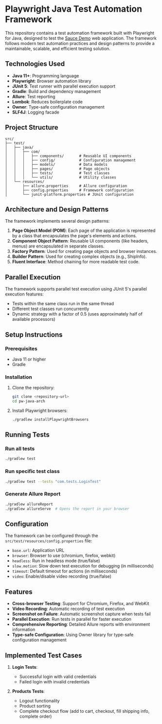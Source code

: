 # Playwright Java Test Automation Framework

This repository contains a test automation framework built with Playwright for Java, designed to test the [Sauce Demo](https://www.saucedemo.com/) web application. The framework follows modern test automation practices and design patterns to provide a maintainable, scalable, and efficient testing solution.

## Technologies Used

- **Java 11+**: Programming language
- **Playwright**: Browser automation library
- **JUnit 5**: Test runner with parallel execution support
- **Gradle**: Build and dependency management
- **Allure**: Test reporting
- **Lombok**: Reduces boilerplate code
- **Owner**: Type-safe configuration management
- **SLF4J**: Logging facade

## Project Structure

```
src/
├── test/
│   ├── java/
│   │   ├── com/
│   │   │   ├── components/       # Reusable UI components
│   │   │   ├── config/           # Configuration management
│   │   │   ├── models/           # Data models
│   │   │   ├── pages/            # Page objects
│   │   │   ├── tests/            # Test classes
│   │   │   └── utils/            # Utility classes
│   └── resources/
│       ├── allure.properties     # Allure configuration
│       ├── config.properties     # Framework configuration
│       └── junit-platform.properties # JUnit configuration
```

## Architecture and Design Patterns

The framework implements several design patterns:

1. **Page Object Model (POM)**: Each page of the application is represented by a class that encapsulates the page's elements and actions.
2. **Component Object Pattern**: Reusable UI components (like headers, menus) are encapsulated in separate classes.
3. **Factory Pattern**: Used for creating page objects and browser instances.
4. **Builder Pattern**: Used for creating complex objects (e.g., ShipInfo).
5. **Fluent Interface**: Method chaining for more readable test code.

## Parallel Execution

The framework supports parallel test execution using JUnit 5's parallel execution features:
- Tests within the same class run in the same thread
- Different test classes run concurrently
- Dynamic strategy with a factor of 0.5 (uses approximately half of available processors)

## Setup Instructions

### Prerequisites

- Java 11 or higher
- Gradle

### Installation

1. Clone the repository:
   ```bash
   git clone <repository-url>
   cd pw-java-arch
   ```

2. Install Playwright browsers:
   ```bash
   ./gradlew installPlaywrightBrowsers
   ```

## Running Tests

### Run all tests

```bash
./gradlew test
```

### Run specific test class

```bash
./gradlew test --tests "com.tests.LoginTest"
```

### Generate Allure Report

```bash
./gradlew allureReport
./gradlew allureServe  # Opens the report in your browser
```

## Configuration

The framework can be configured through the `src/test/resources/config.properties` file:

- `base.url`: Application URL
- `browser`: Browser to use (chromium, firefox, webkit)
- `headless`: Run in headless mode (true/false)
- `slow.motion`: Slow down test execution for debugging (in milliseconds)
- `timeout`: Default timeout for actions (in milliseconds)
- `video`: Enable/disable video recording (true/false)

## Features

- **Cross-browser Testing**: Support for Chromium, Firefox, and WebKit
- **Video Recording**: Automatic recording of test execution
- **Screenshot on Failure**: Automatic screenshot capture when tests fail
- **Parallel Execution**: Run tests in parallel for faster execution
- **Comprehensive Reporting**: Detailed Allure reports with environment information
- **Type-safe Configuration**: Using Owner library for type-safe configuration management

## Implemented Test Cases

1. **Login Tests**:
   - Successful login with valid credentials
   - Failed login with invalid credentials

2. **Products Tests**:
   - Logout functionality
   - Product sorting
   - Complete checkout flow (add to cart, checkout, fill shipping info, complete order)

